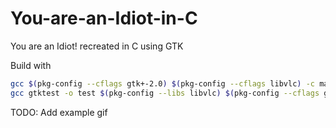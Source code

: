# You-are-an-Idiot-in-C
You are an Idiot! recreated in C using GTK

Build with
```bash
gcc $(pkg-config --cflags gtk+-2.0) $(pkg-config --cflags libvlc) -c main.c -o gtktest
gcc gtktest -o test $(pkg-config --libs libvlc) $(pkg-config --cflags gtk+-2.0)
```

TODO: Add example gif